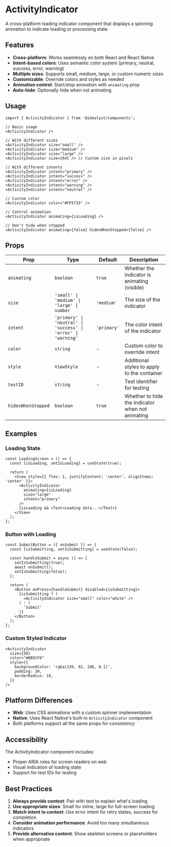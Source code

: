# ActivityIndicator

A cross-platform loading indicator component that displays a spinning animation to indicate loading or processing state.

## Features

- **Cross-platform**: Works seamlessly on both React and React Native
- **Intent-based colors**: Uses semantic color system (primary, neutral, success, error, warning)
- **Multiple sizes**: Supports small, medium, large, or custom numeric sizes
- **Customizable**: Override colors and styles as needed
- **Animation control**: Start/stop animation with `animating` prop
- **Auto-hide**: Optionally hide when not animating

## Usage

```tsx
import { ActivityIndicator } from '@idealyst/components';

// Basic usage
<ActivityIndicator />

// With different sizes
<ActivityIndicator size="small" />
<ActivityIndicator size="medium" />
<ActivityIndicator size="large" />
<ActivityIndicator size={64} /> // Custom size in pixels

// With different intents
<ActivityIndicator intent="primary" />
<ActivityIndicator intent="success" />
<ActivityIndicator intent="error" />
<ActivityIndicator intent="warning" />
<ActivityIndicator intent="neutral" />

// Custom color
<ActivityIndicator color="#FF5733" />

// Control animation
<ActivityIndicator animating={isLoading} />

// Don't hide when stopped
<ActivityIndicator animating={false} hidesWhenStopped={false} />
```

## Props

| Prop | Type | Default | Description |
|------|------|---------|-------------|
| `animating` | `boolean` | `true` | Whether the indicator is animating (visible) |
| `size` | `'small' \| 'medium' \| 'large' \| number` | `'medium'` | The size of the indicator |
| `intent` | `'primary' \| 'neutral' \| 'success' \| 'error' \| 'warning'` | `'primary'` | The color intent of the indicator |
| `color` | `string` | - | Custom color to override intent |
| `style` | `ViewStyle` | - | Additional styles to apply to the container |
| `testID` | `string` | - | Test identifier for testing |
| `hidesWhenStopped` | `boolean` | `true` | Whether to hide the indicator when not animating |

## Examples

### Loading State
```tsx
const LoadingScreen = () => {
  const [isLoading, setIsLoading] = useState(true);
  
  return (
    <View style={{ flex: 1, justifyContent: 'center', alignItems: 'center' }}>
      <ActivityIndicator 
        animating={isLoading}
        size="large"
        intent="primary"
      />
      {isLoading && <Text>Loading data...</Text>}
    </View>
  );
};
```

### Button with Loading
```tsx
const SubmitButton = ({ onSubmit }) => {
  const [isSubmitting, setIsSubmitting] = useState(false);
  
  const handleSubmit = async () => {
    setIsSubmitting(true);
    await onSubmit();
    setIsSubmitting(false);
  };
  
  return (
    <Button onPress={handleSubmit} disabled={isSubmitting}>
      {isSubmitting ? (
        <ActivityIndicator size="small" color="white" />
      ) : (
        'Submit'
      )}
    </Button>
  );
};
```

### Custom Styled Indicator
```tsx
<ActivityIndicator
  size={50}
  color="#8B5CF6"
  style={{
    backgroundColor: 'rgba(139, 92, 246, 0.1)',
    padding: 20,
    borderRadius: 10,
  }}
/>
```

## Platform Differences

- **Web**: Uses CSS animations with a custom spinner implementation
- **Native**: Uses React Native's built-in `ActivityIndicator` component
- Both platforms support all the same props for consistency

## Accessibility

The ActivityIndicator component includes:
- Proper ARIA roles for screen readers on web
- Visual indication of loading state
- Support for test IDs for testing

## Best Practices

1. **Always provide context**: Pair with text to explain what's loading
2. **Use appropriate sizes**: Small for inline, large for full-screen loading
3. **Match intent to context**: Use error intent for retry states, success for completion
4. **Consider animation performance**: Avoid too many simultaneous indicators
5. **Provide alternative content**: Show skeleton screens or placeholders when appropriate